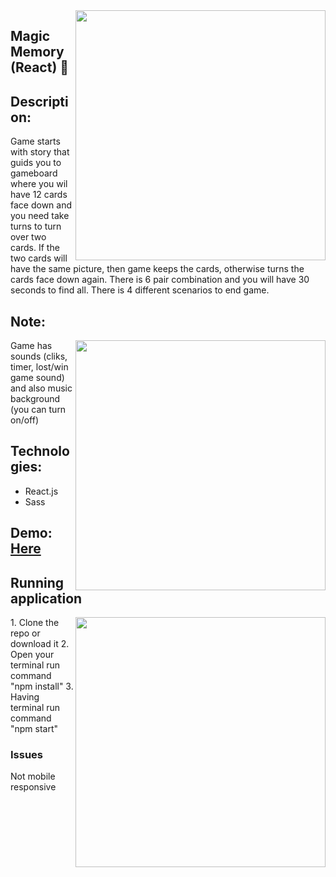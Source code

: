 <img src="https://user-images.githubusercontent.com/102720711/205870474-dac0c1ff-3eeb-4695-9ae3-d1fd776ebcb8.png" width = "400" align="right" /> 
 
## Magic Memory (React) :crystal_ball:
## Description: 
Game starts with story that guids you to gameboard where you wil have 12 cards face down and you need take turns to turn over two cards. If the two cards will have the same picture, then game keeps the cards,
otherwise turns the cards face down again. There is 6 pair combination and you will have 30 seconds to find all. There is 4 different scenarios to end game.</br>

## Note: 
<img src="https://user-images.githubusercontent.com/102720711/205870890-b0ce68aa-c905-4901-b218-ec120e5b8627.png" width = "400" align="right" />
Game has sounds (cliks, timer, lost/win game sound) and also music background (you can turn on/off)

## Technologies:
- React.js
- Sass

 ## Demo: [Here](https://magic-memory-ldz0.onrender.com) </br>

## Running application
<img src="https://user-images.githubusercontent.com/102720711/205870699-bf3ce9b0-a659-452c-95a2-65f011a9a5fd.png" width = "400" align="right" /> 
1. Clone the repo or download it
2. Open your terminal  run command "npm install"
3. Having terminal run command "npm start"

### Issues
Not mobile responsive
